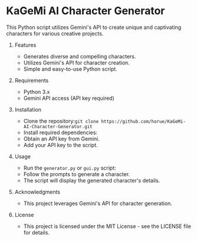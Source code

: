 
# KaGeMi AI Character Generator

This Python script utilizes Gemini's API to create unique and captivating characters for various creative projects.

1. Features

	-   Generates diverse and compelling characters.
	-   Utilizes Gemini's API for character creation.
	-   Simple and easy-to-use Python script.

2.  Requirements

	-   Python 3.x
	-   Gemini API access (API key required)

4.  Installation

	-  Clone the repository:`git clone https://github.com/horue/KaGeMi-AI-Character-Generator.git` 
	- Install required dependencies:
	- Obtain an API key from Gemini.
	- Add your API key to the script.
 4. Usage
	-  Run the `generator.py` or `gui.py` script:
	- Follow the prompts to generate a character.
	- The script will display the generated character's details.
    

5.  Acknowledgments

	-   This project leverages Gemini's API for character generation.

6. License

	-   This project is licensed under the MIT License - see the LICENSE file for details.